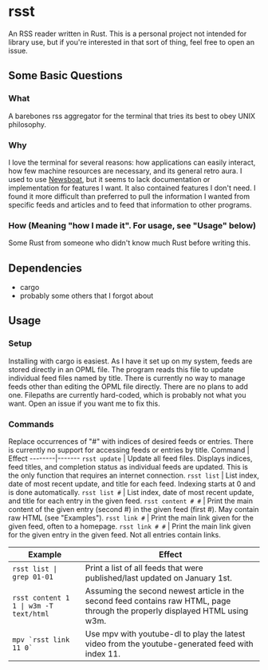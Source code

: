 # rsst

An RSS reader written in Rust. This is a personal project not intended for library use, but if you're interested in that sort of thing, feel free to open an issue.

## Some Basic Questions
### What
A barebones rss aggregator for the terminal that tries its best to obey UNIX philosophy.
### Why
I love the terminal for several reasons: how applications can easily interact, how few machine resources are necessary, and its general retro aura. I used to use [Newsboat](https://github.com/newsboat/newsboat), but it seems to lack documentation or implementation for features I want. It also contained features I don't need. I found it more difficult than preferred to pull the information I wanted from specific feeds and articles and to feed that information to other programs.
### How (Meaning "how I made it". For usage, see "Usage" below)
Some Rust from someone who didn't know much Rust before writing this.

## Dependencies
- cargo
- probably some others that I forgot about

## Usage
### Setup
Installing with cargo is easiest. As I have it set up on my system, feeds are stored directly in an OPML file. The program reads this file to update individual feed files named by title. There is currently no way to manage feeds other than editing the OPML file directly. There are no plans to add one. Filepaths are currently hard-coded, which is probably not what you want. Open an issue if you want me to fix this.

### Commands
Replace occurrences of "#" with indices of desired feeds or entries. There is currently no support for accessing feeds or entries by title.
Command | Effect
--------|-------
`rsst update` | Update all feed files. Displays indices, feed titles, and completion status as individual feeds are updated. This is the only function that requires an internet connection.
`rsst list` | List index, date of most recent update, and title for each feed. Indexing starts at 0 and is done automatically.
`rsst list #` | List index, date of most recent update, and title for each entry in the given feed.
`rsst content # #` | Print the main content of the given entry (second #) in the given feed (first #). May contain raw HTML (see "Examples").
`rsst link #` | Print the main link given for the given feed, often to a homepage.
`rsst link # #` | Print the main link given for the given entry in the given feed. Not all entries contain links.

Example | Effect
--------|-------
`rsst list \| grep 01-01` | Print a list of all feeds that were published/last updated on January 1st.
`rsst content 1 1 \| w3m -T text/html` | Assuming the second newest article in the second feed contains raw HTML, page through the properly displayed HTML using w3m.
`` mpv `rsst link 11 0` `` | Use mpv with youtube-dl to play the latest video from the youtube-generated feed with index 11.
